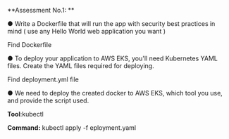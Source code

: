 **Assessment No.1:
**

● Write a Dockerfile that will run the app with security best practices in mind ( use any Hello World web application you want )

Find Dockerfile

● To deploy your application to AWS EKS, you'll need Kubernetes YAML
files. Create the YAML files required for deploying.

Find deployment.yml file

● We need to deploy the created docker to AWS EKS, which tool you use,
and provide the script used.

**Tool**:kubectl  

**Command:** kubectl apply -f eployment.yaml
